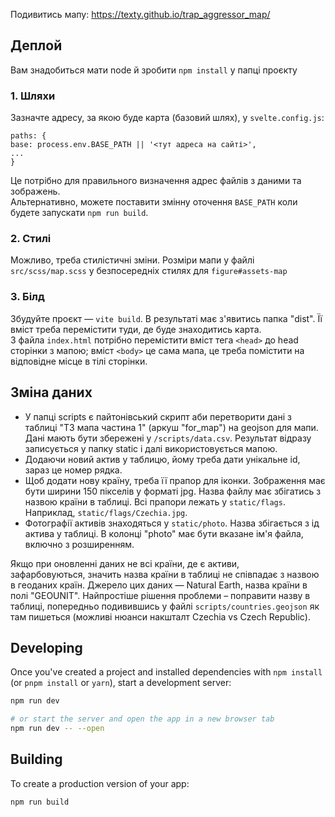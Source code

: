 Подивитись мапу: https://texty.github.io/trap_aggressor_map/

## Деплой

Вам знадобиться мати node й зробити `npm install` у папці проєкту

### 1. Шляхи

Зазначте адресу, за якою буде карта (базовий шлях), у `svelte.config.js`:

```{js}
paths: {
base: process.env.BASE_PATH || '<тут адреса на сайті>',
...
}
```

Це потрібно для правильного визначення адрес файлів з даними та зображень.  
Альтернативно, можете поставити змінну оточення `BASE_PATH` коли будете запускати `npm run build`.

### 2. Стилі

Можливо, треба стилістичні зміни. Розміри мапи у файлі `src/scss/map.scss` у безпосередніх стилях для `figure#assets-map`

### 3. Білд

Збудуйте проєкт — `vite build`. В результаті має з'явитись папка "dist". Її вміст треба перемістити туди, де буде знаходитись карта.  
З файла `index.html` потрібно перемістити вміст тега `<head>` до head сторінки з мапою; вміст `<body>` це сама мапа, це треба помістити на відповідне місце в тілі сторінки.

## Зміна даних

- У папці scripts є пайтонівський скрипт аби перетворити дані з таблиці "ТЗ мапа частина 1" (аркуш "for_map") на geojson для мапи. Дані мають бути збережені у `/scripts/data.csv`. Результат відразу записується у папку static і далі використовується мапою.
- Додаючи новий актив у таблицю, йому треба дати унікальне id, зараз це номер рядка.
- Щоб додати нову країну, треба її прапор для іконки. Зображення має бути ширини 150 пікселів у форматі jpg. Назва файлу має збігатись з назвою країни в таблиці. Всі прапори лежать у `static/flags`. Наприклад, `static/flags/Czechia.jpg`.
- Фотографії активів знаходяться у `static/photo`. Назва збігається з ід актива у таблиці. В колонці "photo" має бути вказане ім'я файла, включно з розширенням.

Якщо при оновленні даних не всі країни, де є активи, зафарбовуються, значить назва країни в таблиці не співпадає з назвою в геоданих країн. Джерело цих даних — Natural Earth, назва країни в полі "GEOUNIT". Найпростіше рішення проблеми – поправити назву в таблиці, попередньо подивившись у файлі `scripts/countries.geojson` як там пишеться (можливі нюанси накшталт Czechia vs Czech Republic).

## Developing

Once you've created a project and installed dependencies with `npm install` (or `pnpm install` or `yarn`), start a development server:

```bash
npm run dev

# or start the server and open the app in a new browser tab
npm run dev -- --open
```

## Building

To create a production version of your app:

```bash
npm run build
```
